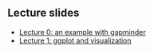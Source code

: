 
## Lecture slides

- [Lecture 0: an example with gapminder](/lec0/lec0_gapminder_example.html)
- [Lecture 1: ggplot and visualization](/lec1/lec1_ggplot_r4ds.html)